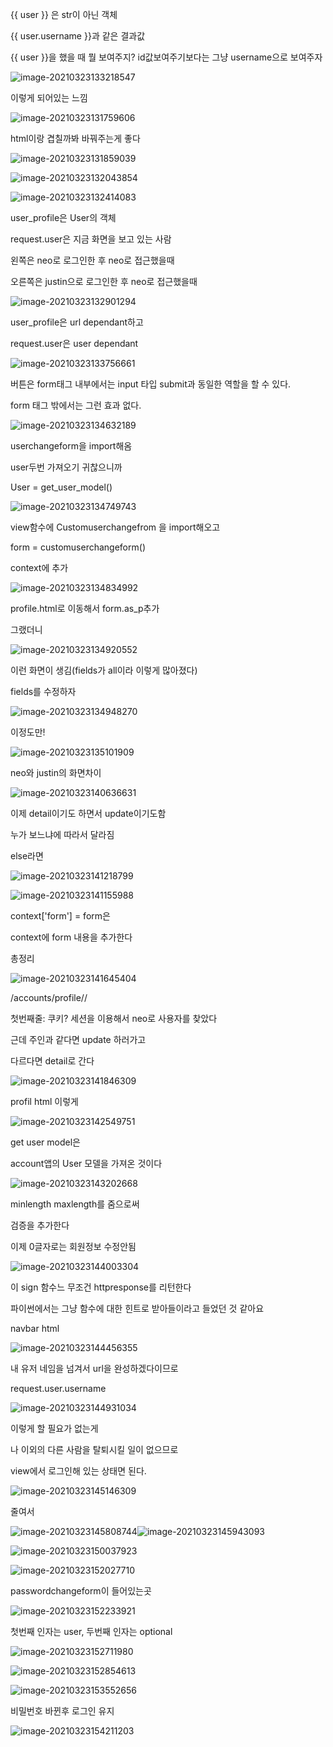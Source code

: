 {{ user }} 은 str이 아닌 객체

{{ user.username }}과 같은 결과값

{{ user }}을 했을 때 뭘 보여주지? id값보여주기보다는 그냥 username으로 보여주자

![image-20210323133218547](C:\Users\na0i\AppData\Roaming\Typora\typora-user-images\image-20210323133218547.png)

이렇게 되어있는 느낌



![image-20210323131759606](C:\Users\na0i\AppData\Roaming\Typora\typora-user-images\image-20210323131759606.png)

html이랑 겹칠까봐 바꿔주는게 좋다

![image-20210323131859039](C:\Users\na0i\AppData\Roaming\Typora\typora-user-images\image-20210323131859039.png)

![image-20210323132043854](C:\Users\na0i\AppData\Roaming\Typora\typora-user-images\image-20210323132043854.png)

![image-20210323132414083](C:\Users\na0i\AppData\Roaming\Typora\typora-user-images\image-20210323132414083.png)

user_profile은 User의 객체

request.user은 지금 화면을 보고 있는 사람



왼쪽은 neo로 로그인한 후 neo로 접근했을때

오른쪽은 justin으로 로그인한 후 neo로 접근했을때

![image-20210323132901294](C:\Users\na0i\AppData\Roaming\Typora\typora-user-images\image-20210323132901294.png)

user_profile은 url dependant하고

request.user은 user dependant





![image-20210323133756661](C:\Users\na0i\AppData\Roaming\Typora\typora-user-images\image-20210323133756661.png)

버튼은 form태그 내부에서는 input 타입 submit과 동일한 역할을 할 수 있다.

form 태그 밖에서는 그런 효과 없다.





![image-20210323134632189](C:\Users\na0i\AppData\Roaming\Typora\typora-user-images\image-20210323134632189.png)

userchangeform을 import해옴

user두번 가져오기 귀찮으니까

User = get_user_model()

![image-20210323134749743](C:\Users\na0i\AppData\Roaming\Typora\typora-user-images\image-20210323134749743.png)

view함수에 Customuserchangefrom 을 import해오고

form = customuserchangeform()

context에 추가

![image-20210323134834992](C:\Users\na0i\AppData\Roaming\Typora\typora-user-images\image-20210323134834992.png)

profile.html로 이동해서 form.as_p추가

그랬더니

![image-20210323134920552](C:\Users\na0i\AppData\Roaming\Typora\typora-user-images\image-20210323134920552.png)

이런 화면이 생김(fields가 all이라 이렇게 많아졌다)

fields를 수정하자

![image-20210323134948270](C:\Users\na0i\AppData\Roaming\Typora\typora-user-images\image-20210323134948270.png)

이정도만!

![image-20210323135101909](C:\Users\na0i\AppData\Roaming\Typora\typora-user-images\image-20210323135101909.png)

neo와 justin의 화면차이



![image-20210323140636631](C:\Users\na0i\AppData\Roaming\Typora\typora-user-images\image-20210323140636631.png)

이제 detail이기도 하면서 update이기도함

누가 보느냐에 따라서 달라짐



else라면

![image-20210323141218799](C:\Users\na0i\AppData\Roaming\Typora\typora-user-images\image-20210323141218799.png)



![image-20210323141155988](C:\Users\na0i\AppData\Roaming\Typora\typora-user-images\image-20210323141155988.png)

context['form'] = form은

context에 form 내용을 추가한다



총정리

![image-20210323141645404](C:\Users\na0i\AppData\Roaming\Typora\typora-user-images\image-20210323141645404.png)

/accounts/profile/<neo>/

첫번째줄: 쿠키? 세션을 이용해서 neo로 사용자를 찾았다

근데 주인과 같다면 update 하러가고

다르다면 detail로 간다



![image-20210323141846309](C:\Users\na0i\AppData\Roaming\Typora\typora-user-images\image-20210323141846309.png)

profil html 이렇게







![image-20210323142549751](C:\Users\na0i\AppData\Roaming\Typora\typora-user-images\image-20210323142549751.png)

get user model은

account앱의 User 모델을 가져온 것이다





![image-20210323143202668](C:\Users\na0i\AppData\Roaming\Typora\typora-user-images\image-20210323143202668.png)

minlength maxlength를 줌으로써

검증을 추가한다

이제 0글자로는 회원정보 수정안됨



![image-20210323144003304](C:\Users\na0i\AppData\Roaming\Typora\typora-user-images\image-20210323144003304.png)

이 sign 함수느 무조건 httpresponse를 리턴한다

파이썬에서는 그냥 함수에 대한 힌트로 받아들이라고 들었던 것 같아요



navbar html

![image-20210323144456355](C:\Users\na0i\AppData\Roaming\Typora\typora-user-images\image-20210323144456355.png)

내 유저 네임을 넘겨서 url을 완성하겠다이므로

request.user.username



![image-20210323144931034](C:\Users\na0i\AppData\Roaming\Typora\typora-user-images\image-20210323144931034.png)

이렇게 할 필요가 없는게

나 이외의 다른 사람을 탈퇴시킬 일이 없으므로

view에서 로그인해 있는 상태면 된다.

![image-20210323145146309](C:\Users\na0i\AppData\Roaming\Typora\typora-user-images\image-20210323145146309.png)

줄여서

![image-20210323145808744](C:\Users\na0i\AppData\Roaming\Typora\typora-user-images\image-20210323145808744.png)![image-20210323145943093](C:\Users\na0i\AppData\Roaming\Typora\typora-user-images\image-20210323145943093.png)



![image-20210323150037923](C:\Users\na0i\AppData\Roaming\Typora\typora-user-images\image-20210323150037923.png)





![image-20210323152027710](C:\Users\na0i\AppData\Roaming\Typora\typora-user-images\image-20210323152027710.png)

passwordchangeform이 들어있는곳

![image-20210323152233921](C:\Users\na0i\AppData\Roaming\Typora\typora-user-images\image-20210323152233921.png)

첫번째 인자는 user, 두번째 인자는 optional



![image-20210323152711980](C:\Users\na0i\AppData\Roaming\Typora\typora-user-images\image-20210323152711980.png)

![image-20210323152854613](C:\Users\na0i\AppData\Roaming\Typora\typora-user-images\image-20210323152854613.png)



![image-20210323153552656](C:\Users\na0i\AppData\Roaming\Typora\typora-user-images\image-20210323153552656.png)

비밀번호 바뀐후 로그인 유지

![image-20210323154211203](C:\Users\na0i\AppData\Roaming\Typora\typora-user-images\image-20210323154211203.png)